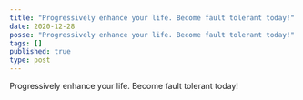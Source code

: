 ```yaml
---
title: "Progressively enhance your life. Become fault tolerant today!"
date: 2020-12-28
posse: "Progressively enhance your life. Become fault tolerant today!"
tags: []
published: true
type: post
---
```


Progressively enhance your life. Become fault tolerant today!